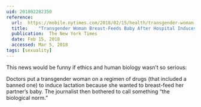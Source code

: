 ```yaml
---
uid: 201802282350
reference:
  url:	https://mobile.nytimes.com/2018/02/15/health/transgender-woman-breast-feed.html
  title:	"Transgender Woman Breast-Feeds Baby After Hospital Induces Lactation"
  publication:	The New York Times
  date:	Feb 15, 2018
  accessed:	Mar 5, 2018
tags: [sexuality]
---
```


This news would be funny if ethics and human biology wasn’t so serious:

Doctors put a transgender woman on a regimen of drugs (that included a banned one) to induce lactation because she wanted to breast-feed her partner’s baby. The journalist then bothered to call something “the biological norm.”
